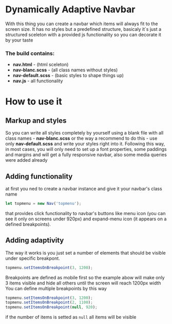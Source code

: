 # Dynamically Adaptive Navbar

With this thing you can create a navbar which items will always fit to the screen size. It has no styles but a predefined structure, basicaly it`s just a structured sceleton with a provided js functionality so you can decorate it by your taste

### The build contains:
- **nav.html** - (html sceleton)
- **nav-blanc.scss** - (all class names without styles)
- **nav-default.scss** - (basic styles to shape things up)
- **nav.js** - all functionality

# How to use it

## Markup and styles
So you can write all styles completely by yourself using a blank file with all class names - **nav-blanc.scss** or the way a recommend to do this - use only **nav-default.scss** and write your styles right into it. Following this way, in most cases, you will only need to set up a font properties, some paddings and margins and will get a fully responsive navbar, also some media queries were added already

## Adding functionality
at first you ned to create a navbar instance and give it your navbar's class name

```js
let topmenu = new Nav('topmenu');
```
that provides click functionality to navbar's buttons like menu icon (you can see it only on screens under 920px) and expand-menu icon (it appears on a defined breakpoints).  

## Adding adaptivity
The way it works is you just set a number of elements that should be visible under specific breakpont.  
```js
topmenu.setItemsOnBreakpoint(3, 1200);
```
Breakpoints are defined as mobile first so the example abow will make only 3 items visible and hide all others until the screen will reach 1200px width  
You can define multiple breakpoints by this way
```js
topmenu.setItemsOnBreakpoint(3, 1200);
topmenu.setItemsOnBreakpoint(2, 1100);
topmenu.setItemsOnBreakpoint(null, 920);
```
if the number of items is setted as `null` all items will be visible

